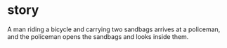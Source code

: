 # story
A man riding a bicycle and carrying two sandbags arrives at a policeman, and the policeman opens the sandbags and looks inside them.
